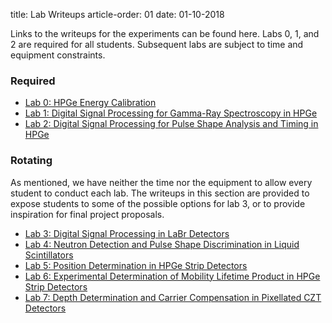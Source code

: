 title: Lab Writeups
article-order: 01
date: 01-10-2018

Links to the writeups for the experiments can be found here.
Labs 0, 1, and 2 are required for all students.
Subsequent labs are subject to time and equipment constraints.

### Required

 - [Lab 0: HPGe Energy Calibration]({filename}/downloads/lab0_writeup.pdf)
 - [Lab 1: Digital Signal Processing for Gamma-Ray Spectroscopy in HPGe]({filename}/downloads/lab1_writeup.pdf)
 - [Lab 2: Digital Signal Processing for Pulse Shape Analysis and Timing in HPGe]({filename}/downloads/lab2_writeup.pdf)

### Rotating

As mentioned, we have neither the time nor the equipment to allow every student
to conduct each lab.
The writeups in this section are provided to expose students to some of the
possible options for lab 3, or to provide inspiration for final project
proposals.

 - [Lab 3: Digital Signal Processing in LaBr Detectors]({filename}/downloads/lab3_writeup.pdf)  
 - [Lab 4: Neutron Detection and Pulse Shape Discrimination in Liquid Scintillators]({filename}/downloads/lab4_writeup.pdf)  
 - [Lab 5: Position Determination in HPGe Strip Detectors]({filename}/downloads/lab5_writeup.pdf)
 - [Lab 6: Experimental Determination of Mobility Lifetime Product in HPGe Strip Detectors]({filename}/downloads/lab6_writeup.pdf)
 - [Lab 7: Depth Determination and Carrier Compensation in Pixellated CZT Detectors]({filename}/downloads/lab7_writeup.pdf)
